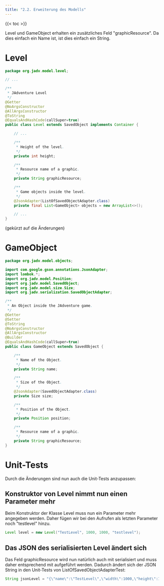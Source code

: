 ```yaml
---
title: "2.2. Erweiterung des Modells"
---
```


{{< toc >}}

Level und GameObject erhalten ein zusätzliches Feld "graphicResource". Da dies einfach ein Name ist, ist dies einfach ein String.

# Level

```Java
package org.jadv.model.level;

// ...

/**
 * JAdventure Level
 */
@Getter
@NoArgsConstructor
@AllArgsConstructor
@ToString
@EqualsAndHashCode(callSuper=true)
public class Level extends SavedObject implements Container {

	// ...

    /**
     * Height of the level.
     */
    private int height;

    /**
     * Resource name of a graphic.
     */
    private String graphicResource;

    /**
     * Game objects inside the level.
     */
    @JsonAdapter(ListOfSavedObjectAdapter.class)
    private final List<GameObject> objects = new ArrayList<>();

	// ...
}
```
(gekürzt auf die Änderungen)

# GameObject

```Java
package org.jadv.model.objects;

import com.google.gson.annotations.JsonAdapter;
import lombok.*;
import org.jadv.model.Position;
import org.jadv.model.SavedObject;
import org.jadv.model.size.Size;
import org.jadv.serialization.SavedObjectAdapter;

/**
 * An Object inside the JAdventure game.
 */
@Getter
@Setter
@ToString
@NoArgsConstructor
@AllArgsConstructor
@Builder
@EqualsAndHashCode(callSuper=true)
public class GameObject extends SavedObject {

    /**
     * Name of the Object.
     */
    private String name;

    /**
     * Size of the Object.
     */
    @JsonAdapter(SavedObjectAdapter.class)
    private Size size;

    /**
     * Position of the Object.
     */
    private Position position;

    /**
     * Resource name of a graphic.
     */
    private String graphicResource;
}
```

# Unit-Tests

Durch die Änderungen sind nun auch die Unit-Tests anzupassen:

## Konstruktor von Level nimmt nun einen Parameter mehr

Beim Konstruktor der Klasse Level muss nun ein Parameter mehr angegeben werden. Daher fügen wir bei den Aufrufen als letzten Parameter noch "testlevel" hinzu.

```Java
Level level = new Level("TestLevel", 1000, 1000, "testlevel");
```

## Das JSON des serialisierten Level ändert sich

Das Feld graphicResource wird nun natürlich auch mit serialisiert und muss daher entsprechend mit aufgeführt werden. Dadurch ändert sich der JSON String in den Unit-Tests von ListOfSavedObjectAdapterTest:
```Java
String jsonLevel = "{\"name\":\"TestLevel\",\"width\":1000,\"height\":1000,\"graphicResource\":\"testlevel\",\"objects\":[{\"name\":\"TestObject\",\"size\":{\"width\":10,\"height\":10,\"type\":\"org.jadv.model.size.RectangleSize\"},\"position\":{\"x\":1,\"y\":2},\"type\":\"org.jadv.model.objects.GameObject\"},{\"name\":\"TestObject2\",\"size\":{\"width\":10,\"height\":10,\"type\":\"org.jadv.model.size.RectangleSize\"},\"position\":{\"x\":2,\"y\":3},\"type\":\"org.jadv.model.objects.GameObject\"}],\"type\":\"org.jadv.model.level.Level\"}";
```

